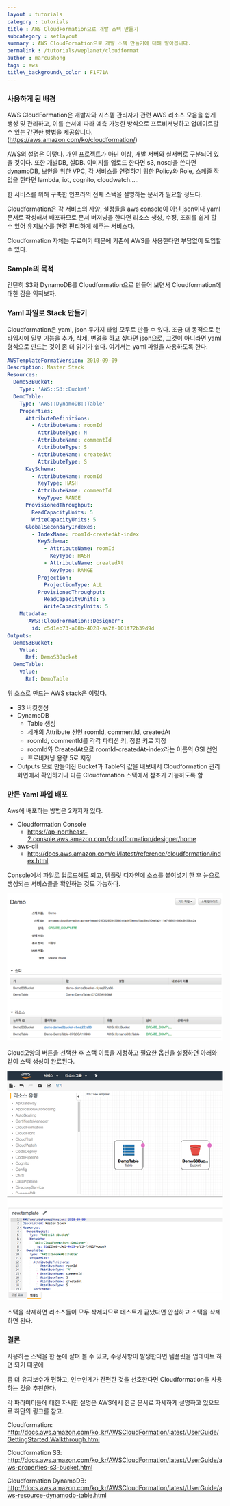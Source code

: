 ```yaml
---
layout : tutorials
category : tutorials
title : AWS CloudFormation으로 개발 스텍 만들기
subcategory : setlayout
summary : AWS CloudFormation으로 개발 스텍 만들기에 대해 알아봅니다.
permalink : /tutorials/weplanet/cloudformat
author : marcushong
tags : aws
title\_background\_color : F1F71A
---
```






### 사용하게 된 배경

AWS CloudFormation은 개발자와 시스템 관리자가 관련 AWS 리소스 모음을 쉽게 생성 및 관리하고, 이를 순서에 따라 예측 가능한 방식으로 프로비저닝하고 업데이트할 수 있는 간편한 방법을 제공합니다.(https://aws.amazon.com/ko/cloudformation/)



AWS의 설명은 이렇다. 개인 프로젝트가 아닌 이상, 개발 서버와 실서버로 구분되어 있을 것이다. 또한 개발DB, 실DB. 이미지를 업로드 한다면 s3, nosql을 쓴다면 dynamoDB, 보안을 위한 VPC, 각 서비스를 연결하기 위한 Policy와 Role, 스케줄 작업을 한다면 lambda, iot, cognito, cloudwatch..... 

한 서비스를 위해 구축한 인프라의 전체 스택을 설명하는 문서가 필요할 정도다.

Cloudformation은 각 서비스의 사양, 설정들을 aws console이 아닌 json이나 yaml문서로 작성해서 배포하므로 문서 버저닝을 한다면 리소스 생성, 수정, 조회를 쉽게 할 수 있어 유지보수를 한결 편리하게 해주는 서비스다.

Cloudformation 자체는 무료이기 때문에 기존에 AWS를 사용한다면 부담없이 도입할 수 있다.



### Sample의 목적

간단히 S3와 DynamoDB를 Cloudformation으로 만들어 보면서 Cloudformation에 대한 감을 익혀보자.



### Yaml 파일로 Stack 만들기

Cloudformation은 yaml, json 두가지 타입 모두로 만들 수 있다. 조금 더 동적으로 런타임시에 일부 기능을 추가, 삭제, 변경을 하고 싶다면 json으로, 그것이 아니라면 yaml 형식으로 만드는 것이 좀 더 읽기가 쉽다. 여기서는 yaml 파일을 사용하도록 한다.

```yaml
AWSTemplateFormatVersion: 2010-09-09
Description: Master Stack
Resources:
  DemoS3Bucket:
    Type: 'AWS::S3::Bucket'
  DemoTable:
    Type: 'AWS::DynamoDB::Table'
    Properties:
      AttributeDefinitions:
        - AttributeName: roomId
          AttributeType: N
        - AttributeName: commentId
          AttributeType: S
        - AttributeName: createdAt
          AttributeType: S
      KeySchema:
        - AttributeName: roomId
          KeyType: HASH
        - AttributeName: commentId
          KeyType: RANGE
      ProvisionedThroughput:
        ReadCapacityUnits: 5
        WriteCapacityUnits: 5
      GlobalSecondaryIndexes:
        - IndexName: roomId-createdAt-index
          KeySchema:
            - AttributeName: roomId
              KeyType: HASH
            - AttributeName: createdAt
              KeyType: RANGE
          Projection:
            ProjectionType: ALL
          ProvisionedThroughput:
            ReadCapacityUnits: 5
            WriteCapacityUnits: 5
    Metadata:
      'AWS::CloudFormation::Designer':
        id: c5d1eb73-a08b-4028-aa2f-101f72b39d9d
Outputs:
  DemoS3Bucket:
    Value:
      Ref: DemoS3Bucket
  DemoTable:
    Value:
      Ref: DemoTable
```



위 소스로 만드는 AWS stack은 이렇다.

- S3 버킷생성
- DynamoDB 
  - Table 생성
  - 세개의 Attribute 선언 roomId, commentId, createdAt
  - roomId, commentId를 각각 파티션 키, 정렬 키로 지정
  - roomId와 CreatedAt으로 roomId-createdAt-index라는 이름의 GSI 선언
  - 프로비져닝 용량 5로 지정
- Outputs 으로 만들어진 Bucket과 Table의 값을 내보내서 Cloudformation 관리화면에서 확인하거나 다른 Cloudfomation 스택에서 참조가 가능하도록 함

### 만든 Yaml 파일 배포

Aws에 배포하는 방법은 2가지가 있다.

- Cloudformation Console
  - https://ap-northeast-2.console.aws.amazon.com/cloudformation/designer/home
- aws-cli
  - http://docs.aws.amazon.com/cli/latest/reference/cloudformation/index.html



Console에서 파일로 업로드해도 되고, 템플릿 디자인에 소스를 붙여넣기 한 후 눈으로 생성되는 서비스들을 확인하는 것도 가능하다.

![](../imgs/001.png)



Cloud모양의 버튼을 선택한 후 스택 이름을 지정하고 필요한 옵션을 설정하면 아래와 같이 스택 생성이 완료된다.

![](../imgs/002.png)



스택을 삭제하면 리소스들이 모두 삭제되므로 테스트가 끝났다면 안심하고 스택을 삭제하면 된다.



### 결론

사용하는 스택을 한 눈에 살펴 볼 수 있고, 수정사항이 발생한다면 템플릿을 업데이트 하면 되기 때문에

좀 더 유지보수가 편하고, 인수인계가 간편한 것을 선호한다면 Cloudformation을 사용하는 것을 추천한다.



각 파라미터들에 대한 자세한 설명은 AWS에서 한글 문서로 자세하게 설명하고 있으므로 하단의 링크를 참고.

Cloudformation: http://docs.aws.amazon.com/ko_kr/AWSCloudFormation/latest/UserGuide/GettingStarted.Walkthrough.html

Cloudformation S3: http://docs.aws.amazon.com/ko_kr/AWSCloudFormation/latest/UserGuide/aws-properties-s3-bucket.html

Cloudformation DynamoDB: http://docs.aws.amazon.com/ko_kr/AWSCloudFormation/latest/UserGuide/aws-resource-dynamodb-table.html
